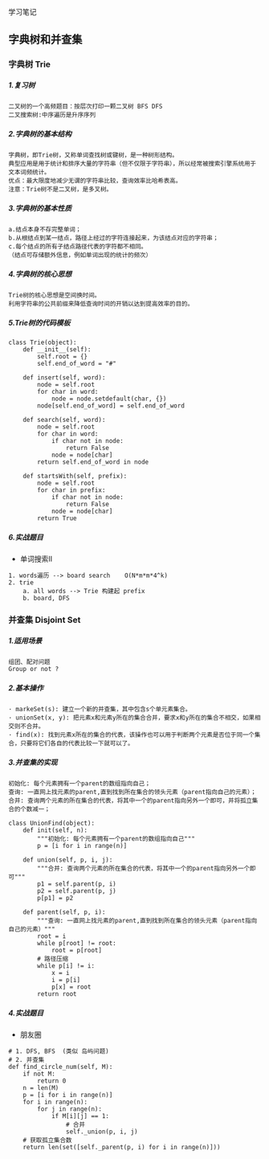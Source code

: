 学习笔记
## 字典树和并查集
### 字典树 Trie
##### 1.复习树
    二叉树的一个高频题目：按层次打印一颗二叉树 BFS DFS
    二叉搜索树:中序遍历是升序序列
##### 2.字典树的基本结构
    字典树，即Trie树，又称单词查找树或键树，是一种树形结构。
    典型应用是用于统计和排序大量的字符串（但不仅限于字符串），所以经常被搜索引擎系统用于文本词频统计。
    优点：最大限度地减少无谓的字符串比较，查询效率比哈希表高。
    注意：Trie树不是二叉树，是多叉树。
##### 3.字典树的基本性质
    a.结点本身不存完整单词；
    b.从根结点到某一结点，路径上经过的字符连接起来，为该结点对应的字符串；
    c.每个结点的所有子结点路径代表的字符都不相同。
    （结点可存储额外信息，例如单词出现的统计的频次）
##### 4.字典树的核心思想
    Trie树的核心思想是空间换时间。
    利用字符串的公共前缀来降低查询时间的开销以达到提高效率的目的。
##### 5.Trie树的代码模板
```
class Trie(object):
    def __init__(self):
        self.root = {}
        self.end_of_word = "#"

    def insert(self, word):
        node = self.root
        for char in word:
            node = node.setdefault(char, {})
        node[self.end_of_word] = self.end_of_word

    def search(self, word):
        node = self.root
        for char in word:
            if char not in node:
                return False
            node = node[char]
        return self.end_of_word in node

    def startsWith(self, prefix):
        node = self.root
        for char in prefix:
            if char not in node:
                return False
            node = node[char]
        return True
```
##### 6.实战题目
* 单词搜索II
```
1. words遍历 --> board search    O(N*m*m*4^k)
2. trie
    a. all words --> Trie 构建起 prefix
    b. board, DFS
```

### 并查集 Disjoint Set
##### 1.适用场景
    组团、配对问题
    Group or not ?
##### 2.基本操作
    · markeSet(s): 建立一个新的并查集，其中包含s个单元素集合。
    · unionSet(x, y): 把元素x和元素y所在的集合合并，要求x和y所在的集合不相交，如果相交则不合并。
    · find(x): 找到元素x所在的集合的代表，该操作也可以用于判断两个元素是否位于同一个集合，只要将它们各自的代表比较一下就可以了。
##### 3.并查集的实现
    初始化: 每个元素拥有一个parent的数组指向自己；
    查询: 一直网上找元素的parent,直到找到所在集合的领头元素（parent指向自己的元素）；
    合并: 查询两个元素的所在集合的代表，将其中一个的parent指向另外一个即可，并将孤立集合的个数减一；
```
class UnionFind(object):
    def init(self, n):
        """初始化: 每个元素拥有一个parent的数组指向自己"""
        p = [i for i in range(n)]

    def union(self, p, i, j):
        """合并: 查询两个元素的所在集合的代表，将其中一个的parent指向另外一个即可"""
        p1 = self.parent(p, i)
        p2 = self.parent(p, j)
        p[p1] = p2

    def parent(self, p, i):
        """查询: 一直网上找元素的parent,直到找到所在集合的领头元素（parent指向自己的元素）"""
        root = i
        while p[root] != root:
            root = p[root]
        # 路径压缩
        while p[i] != i:
            x = i
            i = p[i]
            p[x] = root
        return root
```
##### 4.实战题目
* 朋友圈
```
# 1. DFS, BFS  (类似 岛屿问题)
# 2. 并查集
def find_circle_num(self, M):
    if not M:
        return 0
    n = len(M)
    p = [i for i in range(n)]
    for i in range(n):
        for j in range(n):
            if M[i][j] == 1:
                # 合并
                self._union(p, i, j)
    # 获取孤立集合数
    return len(set([self._parent(p, i) for i in range(n)]))
```


















